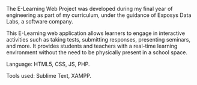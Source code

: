 The E-Learning Web Project was developed during my final year of engineering as part of my curriculum, under the guidance of Exposys Data Labs, a software company.

This E-Learning web application allows learners to engage in interactive activities such as taking tests, submitting responses, presenting seminars, and more. It provides students and teachers with a real-time learning environment without the need to be physically present in a school space.

Language: HTML5, CSS, JS, PHP.

Tools used: Sublime Text, XAMPP.
